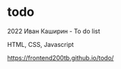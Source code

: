 # todo

2022 Иван Каширин - To do list

HTML, CSS, Javascript

https://frontend200tb.github.io/todo/
